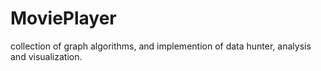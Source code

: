 # MoviePlayer
collection of graph algorithms, and implemention of data hunter, analysis and visualization.
